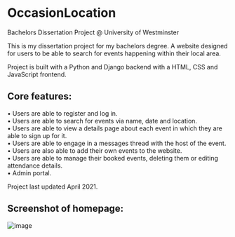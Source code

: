 # OccasionLocation
Bachelors Dissertation Project @ University of Westminster

This is my dissertation project for my bachelors degree. A website designed for users to be able to search for events happening within their local area. 

Project is built with a Python and Django backend with a HTML, CSS and JavaScript frontend.

<h2>Core features:</h2>  

• Users are able to register and log in.   
• Users are able to search for events via name, date and location.   
• Users are able to view a details page about each event in which they are able to sign up for it.    
• Users are able to engage in a messages thread with the host of the event.   
• Users are also able to add their own events to the website.   
• Users are able to manage their booked events, deleting them or editing attendance details.   
• Admin portal.

Project last updated April 2021.

<h2>Screenshot of homepage:</h2> 
  
![image](https://user-images.githubusercontent.com/71994140/221077796-285bf9ca-cd9c-45f1-b59b-dafeda82a9e1.png)


